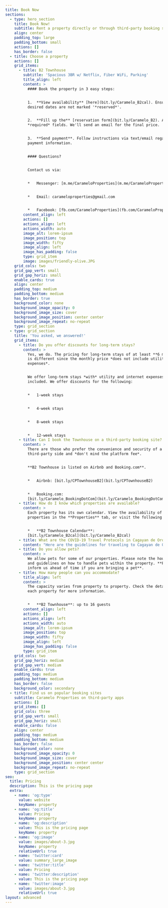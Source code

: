 ```yaml
---
title: Book Now
sections:
  - type: hero_section
    title: Book Now!
    subtitle: Rent a property directly or through third-party booking sites
    align: center
    padding_top: large
    padding_bottom: small
    actions: []
    has_border: false
  - title: Choose a property
    actions: []
    grid_items:
      - title: B2 Townhouse
        subtitle: 'Spacious 3BR w/ Netflix, Fiber WiFi, Parking'
        title_align: left
        content: >
          #### Book the property in 3 easy steps:


          1.  **View availability** [here](bit.ly/Caramelo_B2cal). Ensure
          desired dates are not marked '*reserved*'.


          2.  **Fill up the** [reservation form](bit.ly/Caramelo_B2). Answer all
          *required* fields. We'll send an email for the final price.


          3.  **Send payment**. Follow instructions via text/email regarding
          payment information.


          #### Questions?


          Contact us via:


          *   Messenger: [m.me/CarameloProperties](m.me/CarameloProperties)


          *   Email: carameloproperties@gmail.com


          *   Facebook: [fb.com/CarameloProperties](fb.com/CarameloProperties)
        content_align: left
        actions: []
        actions_align: left
        actions_width: auto
        image_alt: lorem-ipsum
        image_position: top
        image_width: fifty
        image_align: left
        image_has_padding: false
        type: grid_item
        image: images/friendly-olive.JPG
    grid_cols: two
    grid_gap_vert: small
    grid_gap_horiz: small
    enable_cards: true
    align: center
    padding_top: medium
    padding_bottom: medium
    has_border: true
    background_color: none
    background_image_opacity: 0
    background_image_size: cover
    background_image_position: center center
    background_image_repeat: no-repeat
    type: grid_section
  - type: grid_section
    title: 'You asked, we answered!'
    grid_items:
      - title: Do you offer discounts for long-term stays?
        content: >
          Yes, we do. The pricing for long-term stays of at least **6 months**
          is different since the monthly price *does not include utility
          expenses*.


          We offer long-term stays *with* utility and internet expenses
          included. We offer discounts for the following:


          *   1-week stays


          *   4-week stays


          *   8-week stays


          *   12-week stays
      - title: Can I book the Townhouse on a third-party booking site?
        content: >
          There are those who prefer the convenience and security of a
          third-party side and *don't mind the platform fee*.


          **B2 Townhouse is listed on Airbnb and Booking.com**.


          *   Airbnb: [bit.ly/CPTownhouseB2](bit.ly/CPTownhouseB2)


          *   Booking.com:
          [bit.ly/Caramelo_BookingDotCom](bit.ly/Caramelo_BookingDotCom)
      - title: How do I know which properties are available?
        content: >
          Each property has its own calendar. View the availability of the
          properties in the **Properties** tab, or visit the following links:


          *   **B2 Townhouse Calendar**:
          [bit.ly/Caramelo_B2cal](bit.ly/Caramelo_B2cal)
      - title: What are the COVID-19 Travel Protocols in Cagayan de Oro City?
        content: "Here are the guidelines for traveling to Cagayan de Oro City as of April 2021:\n\n![](https://scontent.fcgm1-1.fna.fbcdn.net/v/t1.6435-9/161640348\\_248667663599281\\_6269723273956070549\\_n.jpg?\\_nc_cat=110\\&ccb=1-3&\\_nc_sid=730e14&\\_nc_eui2=AeGGtJwCQo2MCb3fkWPzd1JD_YXSS-bna6L9hdJL5udrougNrvEL6dyOEW7nnpcvKgS0Y91\\_KjbKNoe7ZAgrfwRS&\\_nc_ohc=LJqdY7tfUFgAX-kzAdf&\\_nc_ht=scontent.fcgm1-1.fna\\&oh=7e2abc65b2fe20e6da98422514ebd21d\\&oe=60AF15DA)\n\nFollow our\_[Facebook page](fb.com/carameloproperties)\_for more updates.\n"
      - title: Do you allow pets?
        content: >
          We allow pets for some of our properties. Please note the house rules
          and guidelines on how to handle pets within the property. **Please
          inform us ahead of time if you are bringing a pet**.
      - title: How many people can you accommodate?
        title_align: left
        content: >
          The capacity varies from property to property. Check the details of
          each property for more information.


          *   **B2 Townhouse**: up to 16 guests
        content_align: left
        actions: []
        actions_align: left
        actions_width: auto
        image_alt: lorem-ipsum
        image_position: top
        image_width: fifty
        image_align: left
        image_has_padding: false
        type: grid_item
    grid_cols: two
    grid_gap_horiz: medium
    grid_gap_vert: medium
    enable_cards: true
    padding_top: medium
    padding_bottom: medium
    has_border: false
    background_color: secondary
  - title: Find us on popular booking sites
    subtitle: Caramelo Properties on third-party apps
    actions: []
    grid_items: []
    grid_cols: three
    grid_gap_vert: small
    grid_gap_horiz: small
    enable_cards: false
    align: center
    padding_top: medium
    padding_bottom: medium
    has_border: false
    background_color: none
    background_image_opacity: 0
    background_image_size: cover
    background_image_position: center center
    background_image_repeat: no-repeat
    type: grid_section
seo:
  title: Pricing
  description: This is the pricing page
  extra:
    - name: 'og:type'
      value: website
      keyName: property
    - name: 'og:title'
      value: Pricing
      keyName: property
    - name: 'og:description'
      value: This is the pricing page
      keyName: property
    - name: 'og:image'
      value: images/about-3.jpg
      keyName: property
      relativeUrl: true
    - name: 'twitter:card'
      value: summary_large_image
    - name: 'twitter:title'
      value: Pricing
    - name: 'twitter:description'
      value: This is the pricing page
    - name: 'twitter:image'
      value: images/about-3.jpg
      relativeUrl: true
layout: advanced
---
```

